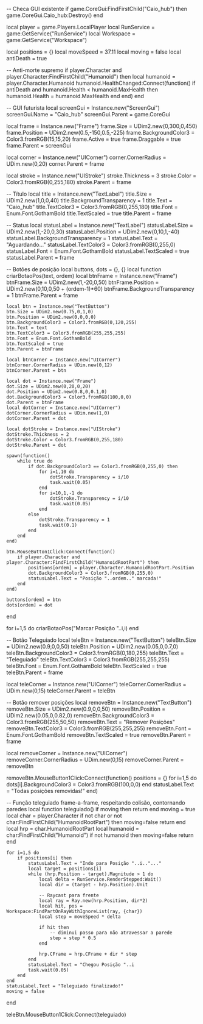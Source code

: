 
-- Checa GUI existente
if game.CoreGui:FindFirstChild("Caio_hub") then
    game.CoreGui.Caio_hub:Destroy()
end

local player = game.Players.LocalPlayer
local RunService = game:GetService("RunService")
local Workspace = game:GetService("Workspace")

local positions = {}
local moveSpeed = 37.11
local moving = false
local antiDeath = true

-- Anti-morte supremo
if player.Character and player.Character:FindFirstChild("Humanoid") then
    local humanoid = player.Character.Humanoid
    humanoid.HealthChanged:Connect(function()
        if antiDeath and humanoid.Health < humanoid.MaxHealth then
            humanoid.Health = humanoid.MaxHealth
        end
    end)
end

-- GUI futurista
local screenGui = Instance.new("ScreenGui")
screenGui.Name = "Caio_hub"
screenGui.Parent = game.CoreGui

local frame = Instance.new("Frame")
frame.Size = UDim2.new(0,300,0,450)
frame.Position = UDim2.new(0.5,-150,0.5,-225)
frame.BackgroundColor3 = Color3.fromRGB(15,15,20)
frame.Active = true
frame.Draggable = true
frame.Parent = screenGui

local corner = Instance.new("UICorner")
corner.CornerRadius = UDim.new(0,20)
corner.Parent = frame

local stroke = Instance.new("UIStroke")
stroke.Thickness = 3
stroke.Color = Color3.fromRGB(0,255,180)
stroke.Parent = frame

-- Título
local title = Instance.new("TextLabel")
title.Size = UDim2.new(1,0,0,40)
title.BackgroundTransparency = 1
title.Text = "Caio_hub"
title.TextColor3 = Color3.fromRGB(0,255,180)
title.Font = Enum.Font.GothamBold
title.TextScaled = true
title.Parent = frame

-- Status
local statusLabel = Instance.new("TextLabel")
statusLabel.Size = UDim2.new(1,-20,0,30)
statusLabel.Position = UDim2.new(0,10,1,-40)
statusLabel.BackgroundTransparency = 1
statusLabel.Text = "Aguardando..."
statusLabel.TextColor3 = Color3.fromRGB(0,255,0)
statusLabel.Font = Enum.Font.GothamBold
statusLabel.TextScaled = true
statusLabel.Parent = frame

-- Botões de posição
local buttons, dots = {}, {}
local function criarBotaoPos(text, ordem)
    local btnFrame = Instance.new("Frame")
    btnFrame.Size = UDim2.new(1,-20,0,50)
    btnFrame.Position = UDim2.new(0,10,0,50 + (ordem-1)*60)
    btnFrame.BackgroundTransparency = 1
    btnFrame.Parent = frame

    local btn = Instance.new("TextButton")
    btn.Size = UDim2.new(0.75,0,1,0)
    btn.Position = UDim2.new(0,0,0,0)
    btn.BackgroundColor3 = Color3.fromRGB(0,120,255)
    btn.Text = text
    btn.TextColor3 = Color3.fromRGB(255,255,255)
    btn.Font = Enum.Font.GothamBold
    btn.TextScaled = true
    btn.Parent = btnFrame

    local btnCorner = Instance.new("UICorner")
    btnCorner.CornerRadius = UDim.new(0,12)
    btnCorner.Parent = btn

    local dot = Instance.new("Frame")
    dot.Size = UDim2.new(0,20,0,20)
    dot.Position = UDim2.new(0.8,0,0.1,0)
    dot.BackgroundColor3 = Color3.fromRGB(100,0,0)
    dot.Parent = btnFrame
    local dotCorner = Instance.new("UICorner")
    dotCorner.CornerRadius = UDim.new(1,0)
    dotCorner.Parent = dot

    local dotStroke = Instance.new("UIStroke")
    dotStroke.Thickness = 2
    dotStroke.Color = Color3.fromRGB(0,255,180)
    dotStroke.Parent = dot

    spawn(function()
        while true do
            if dot.BackgroundColor3 == Color3.fromRGB(0,255,0) then
                for i=1,10 do
                    dotStroke.Transparency = i/10
                    task.wait(0.05)
                end
                for i=10,1,-1 do
                    dotStroke.Transparency = i/10
                    task.wait(0.05)
                end
            else
                dotStroke.Transparency = 1
                task.wait(0.1)
            end
        end
    end)

    btn.MouseButton1Click:Connect(function()
        if player.Character and player.Character:FindFirstChild("HumanoidRootPart") then
            positions[ordem] = player.Character.HumanoidRootPart.Position
            dot.BackgroundColor3 = Color3.fromRGB(0,255,0)
            statusLabel.Text = "Posição "..ordem.." marcada!"
        end
    end)

    buttons[ordem] = btn
    dots[ordem] = dot
end

for i=1,5 do
    criarBotaoPos("Marcar Posição "..i,i)
end

-- Botão Teleguiado
local teleBtn = Instance.new("TextButton")
teleBtn.Size = UDim2.new(0.9,0,0,50)
teleBtn.Position = UDim2.new(0.05,0,0.7,0)
teleBtn.BackgroundColor3 = Color3.fromRGB(0,180,255)
teleBtn.Text = "Teleguiado"
teleBtn.TextColor3 = Color3.fromRGB(255,255,255)
teleBtn.Font = Enum.Font.GothamBold
teleBtn.TextScaled = true
teleBtn.Parent = frame

local teleCorner = Instance.new("UICorner")
teleCorner.CornerRadius = UDim.new(0,15)
teleCorner.Parent = teleBtn

-- Botão remover posições
local removeBtn = Instance.new("TextButton")
removeBtn.Size = UDim2.new(0.9,0,0,50)
removeBtn.Position = UDim2.new(0.05,0,0.82,0)
removeBtn.BackgroundColor3 = Color3.fromRGB(255,50,50)
removeBtn.Text = "Remover Posições"
removeBtn.TextColor3 = Color3.fromRGB(255,255,255)
removeBtn.Font = Enum.Font.GothamBold
removeBtn.TextScaled = true
removeBtn.Parent = frame

local removeCorner = Instance.new("UICorner")
removeCorner.CornerRadius = UDim.new(0,15)
removeCorner.Parent = removeBtn

removeBtn.MouseButton1Click:Connect(function()
    positions = {}
    for i=1,5 do
        dots[i].BackgroundColor3 = Color3.fromRGB(100,0,0)
    end
    statusLabel.Text = "Todas posições removidas!"
end)

-- Função teleguiado frame-a-frame, respeitando colisão, contornando paredes
local function teleguiado()
    if moving then return end
    moving = true
    local char = player.Character
    if not char or not char:FindFirstChild("HumanoidRootPart") then moving=false return end
    local hrp = char.HumanoidRootPart
    local humanoid = char:FindFirstChild("Humanoid")
    if not humanoid then moving=false return end

    for i=1,5 do
        if positions[i] then
            statusLabel.Text = "Indo para Posição "..i.."..."
            local target = positions[i]
            while (hrp.Position - target).Magnitude > 1 do
                local delta = RunService.RenderStepped:Wait()
                local dir = (target - hrp.Position).Unit

                -- Raycast para frente
                local ray = Ray.new(hrp.Position, dir*2)
                local hit, pos = Workspace:FindPartOnRayWithIgnoreList(ray, {char})
                local step = moveSpeed * delta

                if hit then
                    -- diminui passo para não atravessar a parede
                    step = step * 0.5
                end

                hrp.CFrame = hrp.CFrame + dir * step
            end
            statusLabel.Text = "Chegou Posição "..i
            task.wait(0.05)
        end
    end
    statusLabel.Text = "Teleguiado finalizado!"
    moving = false
end

teleBtn.MouseButton1Click:Connect(teleguiado)
